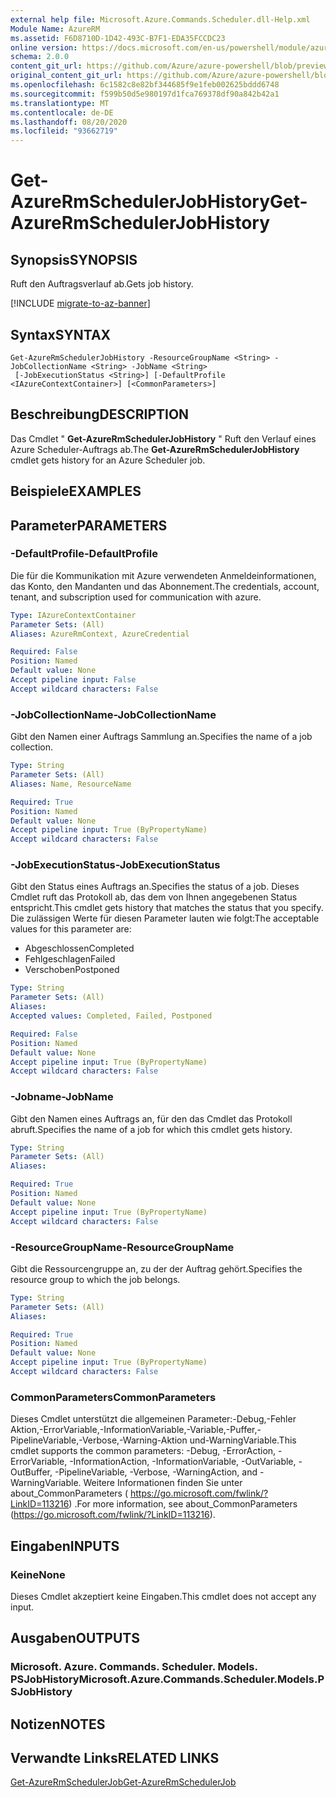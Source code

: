 ```yaml
---
external help file: Microsoft.Azure.Commands.Scheduler.dll-Help.xml
Module Name: AzureRM
ms.assetid: F6D8710D-1D42-493C-B7F1-EDA35FCCDC23
online version: https://docs.microsoft.com/en-us/powershell/module/azurerm.scheduler/get-azurermschedulerjobhistory
schema: 2.0.0
content_git_url: https://github.com/Azure/azure-powershell/blob/preview/src/ResourceManager/Scheduler/Commands.Scheduler/help/Get-AzureRmSchedulerJobHistory.md
original_content_git_url: https://github.com/Azure/azure-powershell/blob/preview/src/ResourceManager/Scheduler/Commands.Scheduler/help/Get-AzureRmSchedulerJobHistory.md
ms.openlocfilehash: 6c1582c8e82bf344685f9e1feb002625bddd6748
ms.sourcegitcommit: f599b50d5e980197d1fca769378df90a842b42a1
ms.translationtype: MT
ms.contentlocale: de-DE
ms.lasthandoff: 08/20/2020
ms.locfileid: "93662719"
---
```

# <span data-ttu-id="f1607-101">Get-AzureRmSchedulerJobHistory</span><span class="sxs-lookup"><span data-stu-id="f1607-101">Get-AzureRmSchedulerJobHistory</span></span>

## <span data-ttu-id="f1607-102">Synopsis</span><span class="sxs-lookup"><span data-stu-id="f1607-102">SYNOPSIS</span></span>
<span data-ttu-id="f1607-103">Ruft den Auftragsverlauf ab.</span><span class="sxs-lookup"><span data-stu-id="f1607-103">Gets job history.</span></span>

[!INCLUDE [migrate-to-az-banner](../../includes/migrate-to-az-banner.md)]

## <span data-ttu-id="f1607-104">Syntax</span><span class="sxs-lookup"><span data-stu-id="f1607-104">SYNTAX</span></span>

```
Get-AzureRmSchedulerJobHistory -ResourceGroupName <String> -JobCollectionName <String> -JobName <String>
 [-JobExecutionStatus <String>] [-DefaultProfile <IAzureContextContainer>] [<CommonParameters>]
```

## <span data-ttu-id="f1607-105">Beschreibung</span><span class="sxs-lookup"><span data-stu-id="f1607-105">DESCRIPTION</span></span>
<span data-ttu-id="f1607-106">Das Cmdlet " **Get-AzureRmSchedulerJobHistory** " Ruft den Verlauf eines Azure Scheduler-Auftrags ab.</span><span class="sxs-lookup"><span data-stu-id="f1607-106">The **Get-AzureRmSchedulerJobHistory** cmdlet gets history for an Azure Scheduler job.</span></span>

## <span data-ttu-id="f1607-107">Beispiele</span><span class="sxs-lookup"><span data-stu-id="f1607-107">EXAMPLES</span></span>

## <span data-ttu-id="f1607-108">Parameter</span><span class="sxs-lookup"><span data-stu-id="f1607-108">PARAMETERS</span></span>

### <span data-ttu-id="f1607-109">-DefaultProfile</span><span class="sxs-lookup"><span data-stu-id="f1607-109">-DefaultProfile</span></span>
<span data-ttu-id="f1607-110">Die für die Kommunikation mit Azure verwendeten Anmeldeinformationen, das Konto, den Mandanten und das Abonnement.</span><span class="sxs-lookup"><span data-stu-id="f1607-110">The credentials, account, tenant, and subscription used for communication with azure.</span></span>

```yaml
Type: IAzureContextContainer
Parameter Sets: (All)
Aliases: AzureRmContext, AzureCredential

Required: False
Position: Named
Default value: None
Accept pipeline input: False
Accept wildcard characters: False
```

### <span data-ttu-id="f1607-111">-JobCollectionName</span><span class="sxs-lookup"><span data-stu-id="f1607-111">-JobCollectionName</span></span>
<span data-ttu-id="f1607-112">Gibt den Namen einer Auftrags Sammlung an.</span><span class="sxs-lookup"><span data-stu-id="f1607-112">Specifies the name of a job collection.</span></span>

```yaml
Type: String
Parameter Sets: (All)
Aliases: Name, ResourceName

Required: True
Position: Named
Default value: None
Accept pipeline input: True (ByPropertyName)
Accept wildcard characters: False
```

### <span data-ttu-id="f1607-113">-JobExecutionStatus</span><span class="sxs-lookup"><span data-stu-id="f1607-113">-JobExecutionStatus</span></span>
<span data-ttu-id="f1607-114">Gibt den Status eines Auftrags an.</span><span class="sxs-lookup"><span data-stu-id="f1607-114">Specifies the status of a job.</span></span>
<span data-ttu-id="f1607-115">Dieses Cmdlet ruft das Protokoll ab, das dem von Ihnen angegebenen Status entspricht.</span><span class="sxs-lookup"><span data-stu-id="f1607-115">This cmdlet gets history that matches the status that you specify.</span></span>
<span data-ttu-id="f1607-116">Die zulässigen Werte für diesen Parameter lauten wie folgt:</span><span class="sxs-lookup"><span data-stu-id="f1607-116">The acceptable values for this parameter are:</span></span>

- <span data-ttu-id="f1607-117">Abgeschlossen</span><span class="sxs-lookup"><span data-stu-id="f1607-117">Completed</span></span> 
- <span data-ttu-id="f1607-118">Fehlgeschlagen</span><span class="sxs-lookup"><span data-stu-id="f1607-118">Failed</span></span> 
- <span data-ttu-id="f1607-119">Verschoben</span><span class="sxs-lookup"><span data-stu-id="f1607-119">Postponed</span></span>

```yaml
Type: String
Parameter Sets: (All)
Aliases: 
Accepted values: Completed, Failed, Postponed

Required: False
Position: Named
Default value: None
Accept pipeline input: True (ByPropertyName)
Accept wildcard characters: False
```

### <span data-ttu-id="f1607-120">-Jobname</span><span class="sxs-lookup"><span data-stu-id="f1607-120">-JobName</span></span>
<span data-ttu-id="f1607-121">Gibt den Namen eines Auftrags an, für den das Cmdlet das Protokoll abruft.</span><span class="sxs-lookup"><span data-stu-id="f1607-121">Specifies the name of a job for which this cmdlet gets history.</span></span>

```yaml
Type: String
Parameter Sets: (All)
Aliases: 

Required: True
Position: Named
Default value: None
Accept pipeline input: True (ByPropertyName)
Accept wildcard characters: False
```

### <span data-ttu-id="f1607-122">-ResourceGroupName</span><span class="sxs-lookup"><span data-stu-id="f1607-122">-ResourceGroupName</span></span>
<span data-ttu-id="f1607-123">Gibt die Ressourcengruppe an, zu der der Auftrag gehört.</span><span class="sxs-lookup"><span data-stu-id="f1607-123">Specifies the resource group to which the job belongs.</span></span>

```yaml
Type: String
Parameter Sets: (All)
Aliases: 

Required: True
Position: Named
Default value: None
Accept pipeline input: True (ByPropertyName)
Accept wildcard characters: False
```

### <span data-ttu-id="f1607-124">CommonParameters</span><span class="sxs-lookup"><span data-stu-id="f1607-124">CommonParameters</span></span>
<span data-ttu-id="f1607-125">Dieses Cmdlet unterstützt die allgemeinen Parameter:-Debug,-Fehler Aktion,-ErrorVariable,-InformationVariable,-Variable,-Puffer,-PipelineVariable,-Verbose,-Warning-Aktion und-WarningVariable.</span><span class="sxs-lookup"><span data-stu-id="f1607-125">This cmdlet supports the common parameters: -Debug, -ErrorAction, -ErrorVariable, -InformationAction, -InformationVariable, -OutVariable, -OutBuffer, -PipelineVariable, -Verbose, -WarningAction, and -WarningVariable.</span></span> <span data-ttu-id="f1607-126">Weitere Informationen finden Sie unter about_CommonParameters ( https://go.microsoft.com/fwlink/?LinkID=113216) .</span><span class="sxs-lookup"><span data-stu-id="f1607-126">For more information, see about_CommonParameters (https://go.microsoft.com/fwlink/?LinkID=113216).</span></span>

## <span data-ttu-id="f1607-127">Eingaben</span><span class="sxs-lookup"><span data-stu-id="f1607-127">INPUTS</span></span>

### <span data-ttu-id="f1607-128">Keine</span><span class="sxs-lookup"><span data-stu-id="f1607-128">None</span></span>
<span data-ttu-id="f1607-129">Dieses Cmdlet akzeptiert keine Eingaben.</span><span class="sxs-lookup"><span data-stu-id="f1607-129">This cmdlet does not accept any input.</span></span>

## <span data-ttu-id="f1607-130">Ausgaben</span><span class="sxs-lookup"><span data-stu-id="f1607-130">OUTPUTS</span></span>

### <span data-ttu-id="f1607-131">Microsoft. Azure. Commands. Scheduler. Models. PSJobHistory</span><span class="sxs-lookup"><span data-stu-id="f1607-131">Microsoft.Azure.Commands.Scheduler.Models.PSJobHistory</span></span>

## <span data-ttu-id="f1607-132">Notizen</span><span class="sxs-lookup"><span data-stu-id="f1607-132">NOTES</span></span>

## <span data-ttu-id="f1607-133">Verwandte Links</span><span class="sxs-lookup"><span data-stu-id="f1607-133">RELATED LINKS</span></span>

[<span data-ttu-id="f1607-134">Get-AzureRmSchedulerJob</span><span class="sxs-lookup"><span data-stu-id="f1607-134">Get-AzureRmSchedulerJob</span></span>](./Get-AzureRmSchedulerJob.md)


